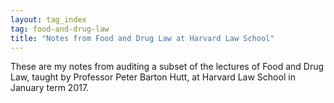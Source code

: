 ```yaml
---
layout: tag_index
tag: food-and-drug-law
title: "Notes from Food and Drug Law at Harvard Law School"
---
```


These are my notes from auditing a subset of the lectures of Food and Drug Law, taught by Professor Peter Barton Hutt, at Harvard Law School in January term 2017.


